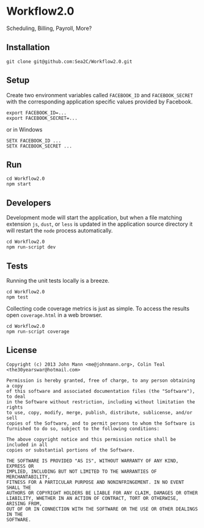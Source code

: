 # Workflow2.0

Scheduling, Billing, Payroll, More?

## Installation

    git clone git@github.com:Sea2C/Workflow2.0.git

## Setup

Create two environment variables called `FACEBOOK_ID` and `FACEBOOK_SECRET` with the corresponding application specific values provided by Facebook.

    export FACEBOOK_ID=...
    export FACEBOOK_SECRET=...

or in Windows
    
    SETX FACEBOOK_ID ...
    SETX FACEBOOK_SECRET ...

## Run

    cd Workflow2.0
    npm start

## Developers

Development mode will start the application, but when a file matching extension `js`, `dust`, or `less` is updated in the application source directory it will restart the `node` process automatically.

    cd Workflow2.0
    npm run-script dev

## Tests

Running the unit tests locally is a breeze.
    
    cd Workflow2.0
    npm test

Collecting code coverage metrics is just as simple. To access the results open `coverage.html` in a web browser.
    
    cd Workflow2.0
    npm run-script coverage

## License

    Copyright (c) 2013 John Mann <me@johnmann.org>, Colin Teal <the30yearswar@hotmail.com>

    Permission is hereby granted, free of charge, to any person obtaining a copy
    of this software and associated documentation files (the "Software"), to deal
    in the Software without restriction, including without limitation the rights
    to use, copy, modify, merge, publish, distribute, sublicense, and/or sell
    copies of the Software, and to permit persons to whom the Software is
    furnished to do so, subject to the following conditions:

    The above copyright notice and this permission notice shall be included in all
    copies or substantial portions of the Software.

    THE SOFTWARE IS PROVIDED "AS IS", WITHOUT WARRANTY OF ANY KIND, EXPRESS OR
    IMPLIED, INCLUDING BUT NOT LIMITED TO THE WARRANTIES OF MERCHANTABILITY,
    FITNESS FOR A PARTICULAR PURPOSE AND NONINFRINGEMENT. IN NO EVENT SHALL THE
    AUTHORS OR COPYRIGHT HOLDERS BE LIABLE FOR ANY CLAIM, DAMAGES OR OTHER
    LIABILITY, WHETHER IN AN ACTION OF CONTRACT, TORT OR OTHERWISE, ARISING FROM,
    OUT OF OR IN CONNECTION WITH THE SOFTWARE OR THE USE OR OTHER DEALINGS IN THE
    SOFTWARE.